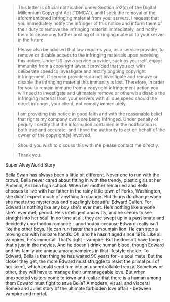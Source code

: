> This letter is official notification under Section 512(c) of the Digital Millennium Copyright Act (”DMCA”), and I seek the removal of the aforementioned infringing material from your servers. I request that you immediately notify the infringer of this notice and inform them of their duty to remove the infringing material immediately, and notify them to cease any further posting of infringing material to your server in the future.

> Please also be advised that law requires you, as a service provider, to remove or disable access to the infringing materials upon receiving this notice. Under US law a service provider, such as yourself, enjoys immunity from a copyright lawsuit provided that you act with deliberate speed to investigate and rectify ongoing copyright infringement. If service providers do not investigate and remove or disable the infringing material this immunity is lost. Therefore, in order for you to remain immune from a copyright infringement action you will need to investigate and ultimately remove or otherwise disable the infringing material from your servers with all due speed should the direct infringer, your client, not comply immediately.

> I am providing this notice in good faith and with the reasonable belief that rights my company owns are being infringed. Under penalty of perjury I certify that the information contained in the notification is both true and accurate, and I have the authority to act on behalf of the owner of the copyright(s) involved.

> Should you wish to discuss this with me please contact me directly.

> Thank you.

Super AlveyWorld Story

Bella Swan has always been a little bit different. Never one to run with the crowd, Bella 
never cared about fitting in with the trendy, plastic girls at her Phoenix, Arizona high
school. When her mother remarried and Bella chooses to live with her father in the rainy 
little town of Forks, Washington, she didn't expect much of anything to change. But things
do change when she meets the mysterious and dazzlingly beautiful Edward Cullen. For Edward 
is nothing like any boy she's ever met. He's nothing like anyone she's ever met, period. 
He's intelligent and witty, and he seems to see straight into her soul. In no time at all, 
they are swept up in a passionate and decidedly unorthodox romance - unorthodox because 
Edward really isn't like the other boys. He can run faster than a mountain lion. He can 
stop a moving car with his bare hands. Oh, and he hasn't aged since 1918. Like all 
vampires, he's immortal. That's right - vampire. But he doesn't have fangs - that's just 
in the movies. And he doesn't drink human blood, though Edward and his family are unique
among vampires in that lifestyle choice. To Edward, Bella is that thing he has waited 90 
years for - a soul mate. But the closer they get, the more Edward must struggle to resist 
the primal pull of her scent, which could send him into an uncontrollable frenzy. Somehow 
or other, they will have to manage their unmanageable love. But when unexpected visitors 
come to town and realize that there is a human among them Edward must fight to save Bella?
A modern, visual, and visceral Romeo and Juliet story of the ultimate forbidden love 
affair - between vampire and mortal.
